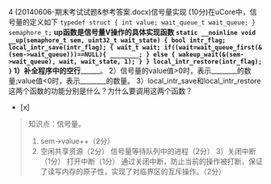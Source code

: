 4
(20140606-期末考试试题&参考答案.docx)信号量实现
(10分)在uCore中，信号量的定义如下
    ```
	    typedef struct {
	        int value;
	        wait_queue_t wait_queue;
	    } semaphore_t;
	    ```
	__up函数是信号量V操作的具体实现函数
	    ```
	    static __noinline void __up(semaphore_t sem, uint32_t wait_state) {
	        bool intr_flag;
	        local_intr_save(intr_flag);
	        {
	            wait_t wait;
	            if((wait=wait_queue_first(&(sem->wait_queue)))==NULL){
	                ________;
	            } else {
	                wakeup_wait(&(sem->wait_queue), wait, wait_state, 1);
	            }
	        }
	        local_intr_restore(intr_flag);
	    }
	    ```
1）补全程序中的空行________。
2）信号量的value值>0时，表示________的数量;value值<0时，表示________的数量。
3）local_intr_save和local_intr_restore这两个函数的功能分别是什么？为什么要调用这两个函数？
- [x]  

> 知识点：信号量。
> 1) sem->value++（2分）
> 2) 空闲共享资源（2分）
> 信号量等待队列中的进程（2分）
> 3）关闭中断（1分）
> 打开中断（1分）
> 通过关闭中断，防止当前的操作被打断，保证了读写内存的原子性，实现了对临界区的互斥操作。（2分）  
